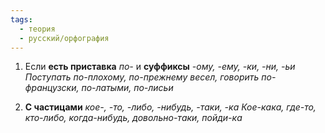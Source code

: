 ```yaml
---
tags:
  - теория
  - русский/орфография
---
```

1. Если **есть приставка** *по-* и **суффиксы** *-ому, -ему, -ки, -ни, -ьи*
*Поступать по-плохому, по-прежнему весел, говорить по-французски, по-латыми, по-лисьи*

2. **С частицами** *кое-, -то, -либо, -нибудь, -таки, -ка*
*Кое-кака, где-то, кто-либо, когда-нибудь, довольно-таки, пойди-ка*

